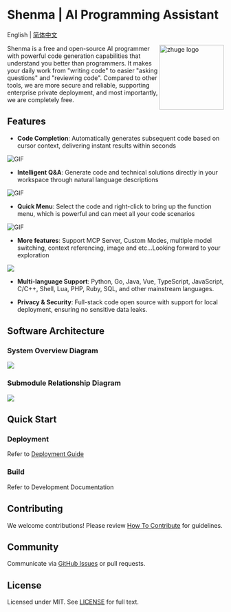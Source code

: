 # Shenma | AI Programming Assistant

English | [简体中文](./README.zh-CN.md)

<img src="./assets/images/shenma_robot_logo_big.png" alt="zhuge logo" height="150px" align="right" />

Shenma is a free and open-source AI programmer with powerful code generation capabilities that understand you better than programmers. It makes your daily work from "writing code" to easier "asking questions" and "reviewing code". Compared to other tools, we are more secure and reliable, supporting enterprise private deployment, and most importantly, we are completely free.

## Features

- **Code Completion**: Automatically generates subsequent code based on cursor context, delivering instant results within seconds

![GIF](./assets/images/readme/completion.gif)

- **Intelligent Q&A**: Generate code and technical solutions directly in your workspace through natural language descriptions

![GIF](./assets/images/readme/chat.gif)

- **Quick Menu**: Select the code and right-click to bring up the function menu, which is powerful and can meet all your code scenarios

![GIF](./assets/images/readme/right-menu.gif)

- **More features**: Support MCP Server, Custom Modes, multiple model switching, context referencing, image and etc…Looking forward to your exploration

<img src="./assets/images/readme/features.png">

- **Multi-language Support**: Python, Go, Java, Vue, TypeScript, JavaScript, C/C++, Shell, Lua, PHP, Ruby, SQL, and other mainstream languages.

- **Privacy & Security**: Full-stack code open source with support for local deployment, ensuring no sensitive data leaks.

## Software Architecture

### System Overview Diagram

<img src="./assets/images/readme/system.png">

### Submodule Relationship Diagram

<img src="./assets/images/readme/subsystem.png">

## Quick Start

### Deployment

Refer to [Deployment Guide](/assets/docs/guide/en-US/installation/README.md)

### Build

Refer to Development Documentation

## Contributing

We welcome contributions! Please review [How To Contribute](assets/docs/devel/en-US/how-to-contribute.md) for guidelines.

## Community

Communicate via [GitHub Issues](https://github.com/zgsm-ai/zgsm/issues/new/choose) or pull requests.

## License

Licensed under MIT. See [LICENSE](LICENSE) for full text.
